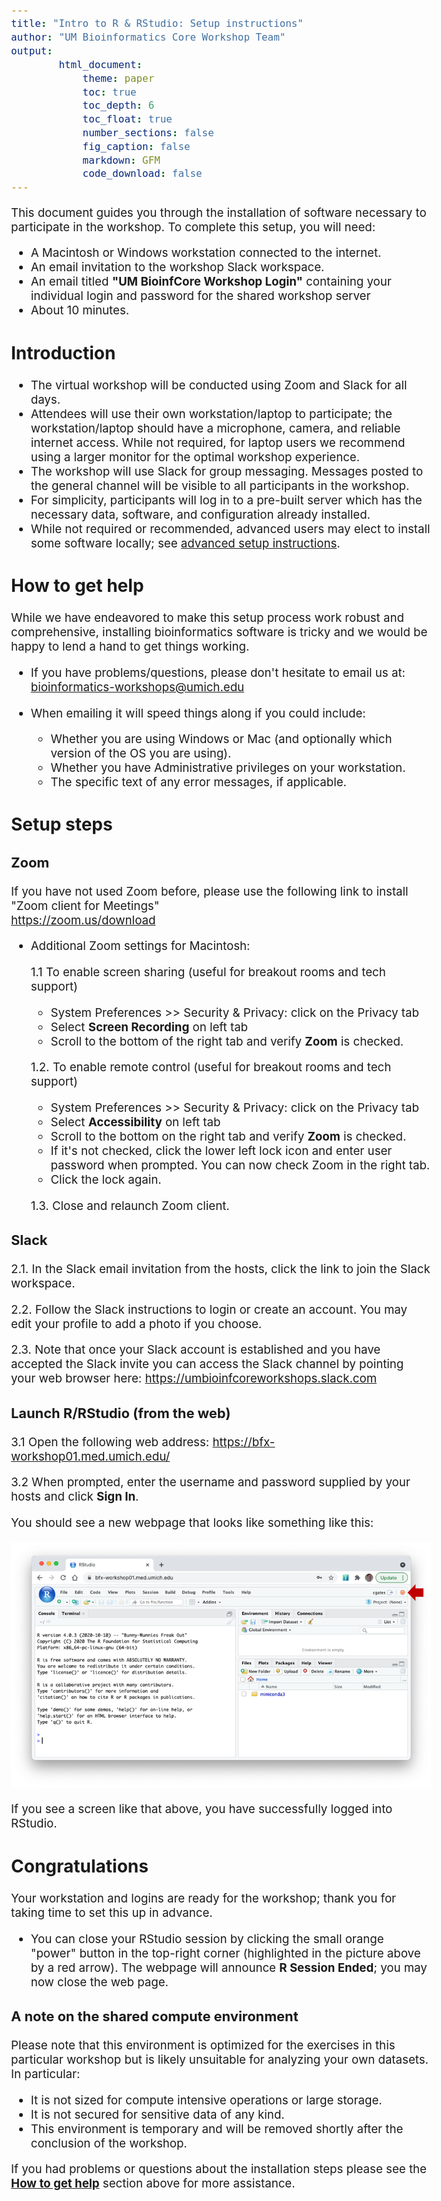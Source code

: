 ```yaml
---
title: "Intro to R & RStudio: Setup instructions"
author: "UM Bioinformatics Core Workshop Team"
output:
        html_document:
            theme: paper
            toc: true
            toc_depth: 6
            toc_float: true
            number_sections: false
            fig_caption: false
            markdown: GFM
            code_download: false
---
```

<style type="text/css">
body{ /* Normal  */
      font-size: 14pt;
  }
  
a.external {
    background: url(../images/external-link.png) center right no-repeat;
    padding-right: 13px;
}
</style>

This document guides you through the installation of software necessary
to participate in the workshop. To complete
this setup, you will need:

-   A Macintosh or Windows workstation connected to the internet.
-   An email invitation to the workshop Slack workspace.
-   An email titled **"UM BioinfCore Workshop Login"** containing your
    individual login and password for the shared workshop server
-   About 10 minutes.


## Introduction

-   The virtual workshop will be conducted using Zoom and Slack for all days.
-   Attendees will use their own workstation/laptop to participate; the
    workstation/laptop should have a microphone, camera, and reliable
    internet access. While not required, for laptop users we recommend using a
    larger monitor for the optimal workshop experience.
-   The workshop will use Slack for group messaging. Messages posted to the
    general channel will be visible to all participants in the workshop.
-   For simplicity, participants will log in to a pre-built server which
    has the necessary data, software, and configuration already installed.
-   While not required or recommended, advanced users may elect to install some software
    locally; see [advanced setup instructions](setup_instructions_advanced.html).

## How to get help

While we have endeavored to make this setup process work robust and
comprehensive, installing bioinformatics software is tricky and we would
be happy to lend a hand to get things working.

-   If you have problems/questions, please don't hesitate to email us
    at:
    [bioinformatics-workshops@umich.edu](mailto:bioinformatics-workshops@umich.edu)

-   When emailing it will speed things along if you could include:
    -   Whether you are using Windows or Mac (and optionally which
        version of the OS you are using).
    -   Whether you have Administrative privileges on your workstation.
    -   The specific text of any error messages, if applicable.

## Setup steps

### **Zoom**

   If you have not used Zoom before, please use the following link to
   install "Zoom client for Meetings"\
   https://zoom.us/download

   - Additional Zoom settings for Macintosh:

     1.1  To enable screen sharing (useful for breakout rooms and tech support)

        - System Preferences \>\> Security & Privacy: click on the Privacy tab
        - Select **Screen Recording** on left tab
        - Scroll to the bottom of the right tab and verify **Zoom** is checked.

     1.2.  To enable remote control (useful for breakout rooms and tech support)

        - System Preferences \>\> Security & Privacy: click on the Privacy tab
        - Select **Accessibility** on left tab
        - Scroll to the bottom on the right tab and verify **Zoom** is checked.
        - If it's not checked, click the lower left lock icon and enter
            user password when prompted. You can now check Zoom in the
            right tab.
        - Click the lock again.

      1.3.  Close and relaunch Zoom client.

### **Slack**

   2.1. In the Slack email invitation from the hosts, click the link to join the Slack workspace.

   2.2. Follow the Slack instructions to login or create an account. You may
      edit your profile to add a photo if you choose.

   2.3. Note that once your Slack account is established and you have accepted the
      Slack invite you can access the Slack channel by pointing your web browser
      here: https://umbioinfcoreworkshops.slack.com


### **Launch R/RStudio (from the web)**

  3.1 Open the following web address: <https://bfx-workshop01.med.umich.edu/>

  3.2 When prompted, enter the  username and password supplied by your hosts and
   click **Sign In**.

   You should see a new webpage that looks like something like this:

   ![RStudio initial screen](images/setup_instructions_rstudio.png)

   If you see a screen like that above, you have successfully logged into RStudio.

## Congratulations
Your workstation and logins are ready for the workshop; thank you for
   taking time to set this up in advance.

   - You can close your RStudio session by clicking the small orange "power"
     button in the top-right corner (highlighted in the picture above by a red
     arrow).  The webpage will announce **R Session Ended**; you may now close
     the web page.

### A note on the shared compute environment

Please note that this environment is optimized for the exercises in this
particular workshop but is likely unsuitable for analyzing your own
datasets. In particular:
- It is not sized for compute intensive operations or large storage.
- It is not secured for sensitive data of any kind.
- This environment is temporary and will be removed shortly after the
  conclusion of the workshop.

If you had problems or questions about the installation steps
please see the **[How to get help](#how-to-get-help)** section above for
more assistance.
